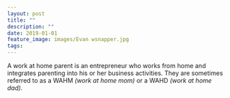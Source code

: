 ```yaml
---
layout: post
title: ""
description: ""
date: 2019-01-01
feature_image: images/Evan wsnapper.jpg
tags: 
---
```


A work at home parent is an entrepreneur who works from home and integrates parenting into his or her business activities. They are sometimes referred to as a WAHM *(work at home mom)* or a WAHD *(work at home dad)*.


